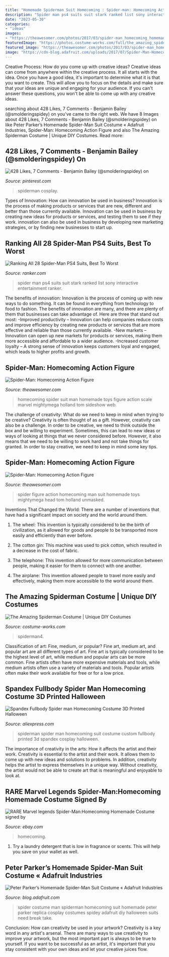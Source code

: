 ```yaml
---
title: "Homemade Spiderman Suit Homecoming : Spider-man: Homecoming Action Figure"
description: "Spider man ps4 suits suit stark ranked list sony interactive entertainment ranker"
date: "2023-05-30"
categories:
- "ideas"
images:
- "https://theawesomer.com/photos/2017/03/spider-man_homecoming_homemade_suit_sixth_scale_action_figure_hot_toys_2.jpg"
featuredImage: "https://photos.costume-works.com/full/the_amazing_spiderman4.jpg"
featured_image: "https://theawesomer.com/photos/2017/03/spider-man_homecoming_homemade_suit_sixth_scale_action_figure_hot_toys_2.jpg"
image: "https://cdn-blog.adafruit.com/uploads/2017/07/Spider-Man-Homecoming-costume-1-320x480.jpg"
---
```



Creative Process: How do you come up with creative ideas?
Creative ideas can come from anywhere within the creative process. It all starts with the idea. Once you have a good idea, it's important to determine what it is that you want to create. This will allow you to focus on the details and make sure that your ideas are unique and engaging for your audience. If you can't answer these questions, you won't be able to come up with any creative ideas.

	

		
searching about 428 Likes, 7 Comments - Benjamin Bailey (@smolderingspidey) on you've came to the right web. We have 8 Images about 428 Likes, 7 Comments - Benjamin Bailey (@smolderingspidey) on like Peter Parker’s Homemade Spider-Man Suit Costume « Adafruit Industries, Spider-Man: Homecoming Action Figure and also The Amazing Spiderman Costume | Unique DIY Costumes. Read more:
		
    
## 428 Likes, 7 Comments - Benjamin Bailey (@smolderingspidey) On

<img loading=lazy src="https://i.pinimg.com/736x/06/b2/da/06b2daccc7c1c0dd273c803de37a9f31.jpg" onerror="this.onerror=null;this.src='https://tse4.mm.bing.net/th?id=OIP.SMhoEVsTqP01ek5N8nLyBQHaJQ&amp;pid=15.1';" alt="428 Likes, 7 Comments - Benjamin Bailey (@smolderingspidey) on">

_Source: pinterest.com_

>spiderman cosplay. 

	

Types of Innovation: How can innovation be used in business?
Innovation is the process of making products or services that are new, different and better than those currently available. Innovation can be used in business by creating new ideas for products or services, and testing them to see if they work. innovation can also be used in business by developing new marketing strategies, or by finding new businesses to start up.

    
## Ranking All 28 Spider-Man PS4 Suits, Best To Worst

<img loading=lazy src="https://imgix.ranker.com/user_node_img/50088/1001752988/original/stark-suit-photo-u1?fit=crop&amp;fm=pjpg&amp;q=60&amp;w=650&amp;dpr=2" onerror="this.onerror=null;this.src='https://tse2.mm.bing.net/th?id=OIP.D-n9yWMPobWs6wnbAHDLDwHaFL&amp;pid=15.1';" alt="Ranking All 28 Spider-Man PS4 Suits, Best To Worst">

_Source: ranker.com_

>spider man ps4 suits suit stark ranked list sony interactive entertainment ranker. 

	

The benefits of innovation:
Innovation is the process of coming up with new ways to do something. It can be found in everything from technology to food to fashion. The benefits of innovation are many, and there are plenty of them that businesses can take advantage of. Here are three that stand out most: 
-Improved productivity – Innovation can help companies reduce costs and improve efficiency by creating new products or services that are more effective and reliable than those currently available.
-New markets – Innovation can open up new markets for products or services, making them more accessible and affordable to a wider audience.
-Increased customer loyalty – A strong sense of innovation keeps customers loyal and engaged, which leads to higher profits and growth.

    
## Spider-Man: Homecoming Action Figure

<img loading=lazy src="https://theawesomer.com/photos/2017/03/spider-man_homecoming_homemade_suit_sixth_scale_action_figure_hot_toys_3.jpg" onerror="this.onerror=null;this.src='https://tse1.mm.bing.net/th?id=OIP.sMskTVuxWmHHjJtj4VeWTwHaK3&amp;pid=15.1';" alt="Spider-Man: Homecoming Action Figure">

_Source: theawesomer.com_

>homecoming spider suit man homemade toys figure action scale marvel mightymega holland tom sideshow web. 

	

The challenge of creativity: What do we need to keep in mind when trying to be creative?
Creativity is often thought of as a gift. However, creativity can also be a challenge. In order to be creative, we need to think outside the box and be willing to experiment. Sometimes, this can lead to new ideas or ways of looking at things that we never considered before. However, it also means that we need to be willing to work hard and not take things for granted. In order to stay creative, we need to keep in mind some key tips.

    
## Spider-Man: Homecoming Action Figure

<img loading=lazy src="https://theawesomer.com/photos/2017/03/spider-man_homecoming_homemade_suit_sixth_scale_action_figure_hot_toys_2.jpg" onerror="this.onerror=null;this.src='https://tse2.mm.bing.net/th?id=OIP.F6PPfn9PqXlTCH19fnUuvgHaK3&amp;pid=15.1';" alt="Spider-Man: Homecoming Action Figure">

_Source: theawesomer.com_

>spider figure action homecoming man suit homemade toys mightymega head tom holland unmasked. 

	

Inventions That Changed the World: There are a number of inventions that have had a significant impact on society and the world around them.
1. The wheel: This invention is typically considered to be the birth of civilization, as it allowed for goods and people to be transported more easily and efficiently than ever before.
2. The cotton gin: This machine was used to pick cotton, which resulted in a decrease in the cost of fabric.

3. The telephone: This invention allowed for more communication between people, making it easier for them to connect with one another.

4. The airplane: This invention allowed people to travel more easily and effectively, making them more accessible to the world around them.

    
## The Amazing Spiderman Costume | Unique DIY Costumes

<img loading=lazy src="https://photos.costume-works.com/full/the_amazing_spiderman4.jpg" onerror="this.onerror=null;this.src='https://tse2.mm.bing.net/th?id=OIP.-wiZoe9cLfjS6Ce1M7lfjQHaJ3&amp;pid=15.1';" alt="The Amazing Spiderman Costume | Unique DIY Costumes">

_Source: costume-works.com_

>spiderman4. 

	

Classification of art: Fine, medium, or popular?
Fine art, medium art, and popular art are all different types of art. Fine art is typically considered to be the highest level of art, while medium and popular arts can be more common. Fine artists often have more expensive materials and tools, while medium artists often use a variety of materials and tools. Popular artists often make their work available for free or for a low price.

    
## Spandex Fullbody Spider Man Homecoming Costume 3D Printed Halloween

<img loading=lazy src="https://ae01.alicdn.com/kf/HTB1IQBei3n.PuJjSZFkq6A_lpXaS/Spandex-Fullbody-Spider-man-Homecoming-Costume-3D-Printed-Halloween-Homecoming-Spiderman-Cosplay-Suit-Custom-Made-Available.jpg" onerror="this.onerror=null;this.src='https://tse3.mm.bing.net/th?id=OIP.84GJDdZoQfzQ5W8Z8sRgVQHaKI&amp;pid=15.1';" alt="Spandex Fullbody Spider man Homecoming Costume 3D Printed Halloween">

_Source: aliexpress.com_

>spiderman spider man homecoming suit costume custom fullbody printed 3d spandex cosplay halloween. 

	

The importance of creativity in the arts: How it affects the artist and their work.
Creativity is essential to the artist and their work. It allows them to come up with new ideas and solutions to problems. In addition, creativity helps the artist to express themselves in a unique way. Without creativity, the artist would not be able to create art that is meaningful and enjoyable to look at.

    
## RARE Marvel Legends Spider-Man:Homecoming Homemade Costume Signed By

<img loading=lazy src="https://i.ebayimg.com/images/g/RhEAAOSwq4BfVqNY/s-l400.jpg" onerror="this.onerror=null;this.src='https://tse1.mm.bing.net/th?id=OIP.2BUikDrdLyrLU8P3cIhYTAAAAA&amp;pid=15.1';" alt="RARE Marvel legends Spider-Man:Homecoming Homemade Costume signed by">

_Source: ebay.com_

>homecoming. 

	

1. Try a laundry detergent that is low in fragrance or scents. This will help you save on your wallet as well.

    
## Peter Parker’s Homemade Spider-Man Suit Costume « Adafruit Industries

<img loading=lazy src="https://cdn-blog.adafruit.com/uploads/2017/07/Spider-Man-Homecoming-costume-1-320x480.jpg" onerror="this.onerror=null;this.src='https://tse4.mm.bing.net/th?id=OIP.qBI-3ywUjd1AsIXknUsuKgAAAA&amp;pid=15.1';" alt="Peter Parker’s Homemade Spider-Man Suit Costume « Adafruit Industries">

_Source: blog.adafruit.com_

>spider costume man spiderman homecoming suit homemade peter parker replica cosplay costumes spidey adafruit diy halloween suits need break take. 

	

Conclusion: How can creativity be used in your artwork?
Creativity is a key word in any artist's arsenal. There are many ways to use creativity to improve your artwork, but the most important part is always to be true to yourself. If you want to be successful as an artist, it's important that you stay consistent with your own ideas and let your creative juices flow.

